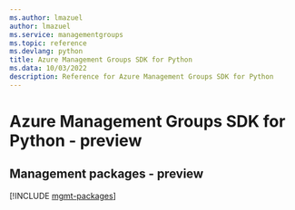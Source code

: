 ```yaml
---
ms.author: lmazuel
author: lmazuel
ms.service: managementgroups
ms.topic: reference
ms.devlang: python
title: Azure Management Groups SDK for Python
ms.data: 10/03/2022
description: Reference for Azure Management Groups SDK for Python
---
```

# Azure Management Groups SDK for Python - preview

## Management packages - preview
[!INCLUDE [mgmt-packages](management-groups-mgmt-index.md)]
